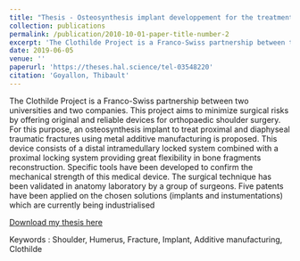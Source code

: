 ```yaml
---
title: "Thesis - Osteosynthesis implant developpement for the treatment of proximal and mid-diaphyseal humerus fractures : Clothilde project"
collection: publications
permalink: /publication/2010-10-01-paper-title-number-2
excerpt: 'The Clothilde Project is a Franco-Swiss partnership between two universities and two companies. This project aims to minimize surgical risks by offering original and reliable devices for orthopaedic shoulder surgery. For this purpose, an osteosynthesis implant to treat proximal and diaphyseal traumatic fractures using metal additive manufacturing is proposed. This device consists of a distal intramedullary locked system combined with a proximal locking system providing great flexibility in bone fragments reconstruction. Specific tools have been developed to confirm the mechanical strength of this medical device. The surgical technique has been validated in anatomy laboratory by a group of surgeons. Five patents have been applied on the chosen solutions (implants and instumentations) which are currently being industrialised.'
date: 2019-06-05
venue: ''
paperurl: 'https://theses.hal.science/tel-03548220'
citation: 'Goyallon, Thibault'
---
```

The Clothilde Project is a Franco-Swiss partnership between two universities and two companies. This project aims to minimize surgical risks by offering original and reliable devices for orthopaedic shoulder surgery. For this purpose, an osteosynthesis implant to treat proximal and diaphyseal traumatic fractures using metal additive manufacturing is proposed. This device consists of a distal intramedullary locked system combined with a proximal locking system providing great flexibility in bone fragments reconstruction. Specific tools have been developed to confirm the mechanical strength of this medical device. The surgical technique has been validated in anatomy laboratory by a group of surgeons. Five patents have been applied on the chosen solutions (implants and instumentations) which are currently being industrialised

[Download my thesis here](https://theses.hal.science/tel-03548220)

Keywords : Shoulder, Humerus, Fracture, Implant, Additive manufacturing, Clothilde 
